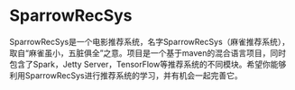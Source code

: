 # SparrowRecSys
SparrowRecSys是一个电影推荐系统，名字SparrowRecSys（麻雀推荐系统），取自“麻雀虽小，五脏俱全”之意。项目是一个基于maven的混合语言项目，同时包含了Spark，Jetty Server，TensorFlow等推荐系统的不同模块。希望你能够利用SparrowRecSys进行推荐系统的学习，并有机会一起完善它。


